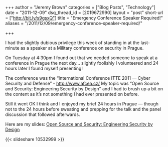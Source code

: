 +++
author = "Jeremy Brown"
categories = ["Blog Posts", "Technology"]
date = "2011-12-09"
dsq_thread_id = [2019672990]
layout = "post"
short-url = ["http://bit.ly/s9gsxQ"]
title = "Emergency Conference Speaker Required!"
aliases = "/2011/12/09/emergency-conference-speaker-required/"

+++

I had the slightly dubi­ous priv­i­lege this week of stand­ing in at the last-minute as a speaker at a Mil­i­tary con­fer­ence on secu­rity in Prague.

On Tues­day at 4:30pm I found out that we needed some­one to speak at a con­fer­ence in Prague the next day… slightly fool­ishly I vol­un­teered and 24 hours later I found myself presenting!

The con­fer­ence was the “Inter­na­tional Con­fer­ence ITTE 2011 — Cyber Secu­rity and Defense” - <http://www.afcea.cz/> My topic was “Open Source and Secu­rity: Engi­neer­ing Secu­rity by Design" and I had to brush up a bit on the con­tent as it’s not some­thing I had ever pre­sented on before.

Still it went OK I think and I enjoyed my brief 24 hours in Prague — though not to the 24 hours before sweat­ing and prep­ping for the talk and the panel dis­cus­sion that fol­lowed afterwards.

Here are my slides: [Open Source and Secu­rity: Engi­neer­ing Secu­rity by Design][1]

{{< slideshare 10532999 >}}

 [1]: http://www.slideshare.net/tenfourty/open-source-and-security-engineering-security-by-design-prague-december-2011
